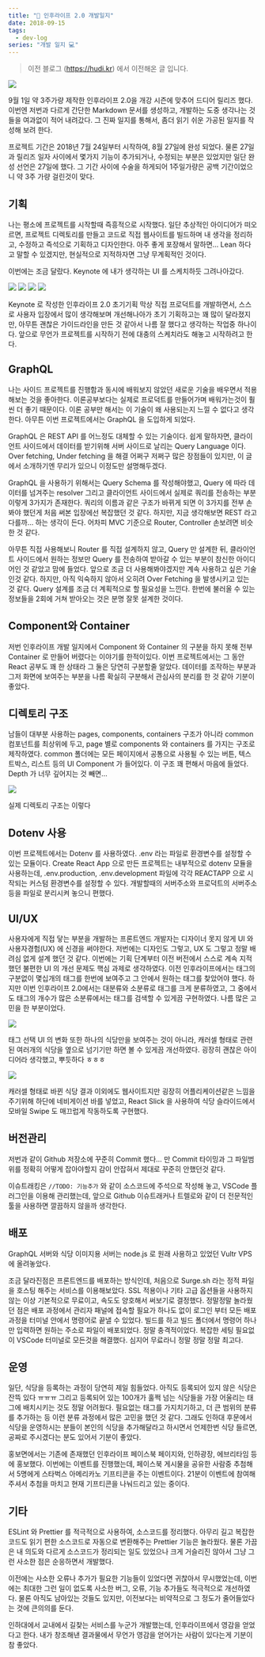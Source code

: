 ```yaml
---
title: "🍴 인후라이프 2.0 개발일지"
date: 2018-09-15
tags:
  - dev-log
series: "개발 일지 💻"
---
```


> 이전 블로그 (https://hudi.kr) 에서 이전해온 글 입니다.

![](./og-image.png)

9월 1일 약 3주가량 제작한 인후라이프 2.0을 개강 시즌에 맞추어 드디어 릴리즈 했다. 이번엔 저번과 다르게 간단한 Markdown 문서를 생성하고, 개발하는 도중 생각나는 것들을 여과없이 적어 내려갔다. 그 진짜 일지를 통해서, 좀더 읽기 쉬운 가공된 일지를 작성해 보려 한다.

프로젝트 기간은 2018년 7월 24일부터 시작하여, 8월 27일에 완성 되었다. 물론 27일과 릴리즈 일자 사이에서 몇가지 기능이 추가되거나, 수정되는 부분은 있었지만 일단 완성 선언은 27일에 했다. 그 기간 사이에 수술을 하게되어 1주일가량은 공백 기간이었으니 약 3주 가량 걸린것이 맞다.

## 기획

나는 평소에 프로젝트를 시작할때 즉흥적으로 시작했다. 일단 추상적인 아이디어가 떠오르면, 프로젝트 디렉토리를 만들고 코드로 직접 웹사이트를 빌드하며 내 생각을 정리하고, 수정하고 즉석으로 기획하고 디자인한다. 아주 좋게 포장해서 말하면… Lean 하다고 말할 수 있겠지만, 현실적으로 지적하자면 그냥 무계획적인 것이다.

이번에는 조금 달랐다. Keynote 에 내가 생각하는 UI 를 스케치하듯 그려나아갔다.

![](./keynote1.png)
![](./keynote2.png)
![](./keynote3.png)
![](./keynote4.png)

Keynote 로 작성한 인후라이프 2.0 초기기획
막상 직접 프로덕트를 개발하면서, 스스로 사용자 입장에서 많이 생각해보며 개선해나아가 초기 기획하고는 꽤 많이 달라졌지만, 아무튼 괜찮은 가이드라인을 만든 것 같아서 나름 잘 했다고 생각하는 작업중 하나이다. 앞으로 무언가 프로젝트를 시작하기 전에 대충의 스케치라도 해놓고 시작하려고 한다.

## GraphQL

나는 사이드 프로젝트를 진행함과 동시에 배워보지 않았던 새로운 기술을 배우면서 적용해보는 것을 좋아한다. 이론공부보다는 실제로 프로덕트를 만들어가며 배워가는것이 훨씬 더 좋기 때문이다. 이론 공부만 해서는 이 기술이 왜 사용되는지 느낄 수 없다고 생각한다. 아무튼 이번 프로젝트에서는 GraphQL 을 도입하게 되었다.

GraphQL 은 REST API 를 어느정도 대체할 수 있는 기술이다. 쉽게 말하자면, 클라이언트 사이드에서 데이터를 받기위해 서버 사이드로 날리는 Query Language 이다. Over fetching, Under fetching 을 해결 어쩌구 저쩌구 많은 장점들이 있지만, 이 글에서 소개하기엔 무리가 있으니 이정도만 설명해두겠다.

GraphQL 을 사용하기 위해서는 Query Schema 를 작성해야했고, Query 에 따라 데이터를 넘겨주는 resolver 그리고 클라이언트 사이드에서 실제로 쿼리를 전송하는 부분 이렇게 3가지가 존재한다. 쿼리의 이름과 같은 구조가 바뀌게 되면 이 3가지를 전부 손봐야 했던게 처음 써본 입장에선 복잡했던 것 같다. 하지만, 지금 생각해보면 REST 라고 다를까… 하는 생각이 든다. 어차피 MVC 기준으로 Router, Controller 손보려면 비슷한 것 같다.

아무튼 직접 사용해보니 Router 를 직접 설계하지 않고, Query 만 설계한 뒤, 클라이언트 사이드에서 원하는 정보만 Query 를 전송하여 받아갈 수 있는 부분이 참신한 아이디어인 것 같았고 맘에 들었다. 앞으로 조금 더 사용해봐야겠지만 계속 사용하고 싶은 기술인것 같다. 하지만, 아직 익숙하지 않아서 오히려 Over Fetching 을 발생시키고 있는 것 같다. Query 설계를 조금 더 계획적으로 할 필요성을 느낀다. 한번에 불러올 수 있는 정보들을 2회에 거쳐 받아오는 것은 분명 잘못 설계한 것이다.

## Component와 Container

저번 인후라이프 개발 일지에서 Component 와 Container 의 구분을 하지 못해 전부 Container 로 만들어 버렸다는 이야기를 한적이있다. 이번 프로젝트에서는 그 동안 React 공부도 꽤 한 상태라 그 둘은 당연히 구분할줄 알았다. 데이터를 조작하는 부분과 그저 화면에 보여주는 부분을 나름 확실히 구분해서 관심사의 분리를 한 것 같아 기분이 좋았다.

## 디렉토리 구조

남들이 대부분 사용하는 pages, components, containers 구조가 아니라 common 컴포넌트를 최상위에 두고, page 별로 components 와 containers 를 가지는 구조로 제작하였다. common 폴더에는 모든 페이지에서 공통으로 사용될 수 있는 버튼, 텍스트박스, 리스트 등의 UI Component 가 들어있다. 이 구조 꽤 편해서 마음에 들었다. Depth 가 너무 깊어지는 것 빼면…

![](./dir-structure.png)

실제 디렉토리 구조는 이렇다

## Dotenv 사용

이번 프로젝트에서는 Dotenv 를 사용하였다. .env 라는 파일로 환경변수를 설정할 수 있는 모듈이다. Create React App 으로 만든 프로젝트는 내부적으로 dotenv 모듈을 사용하는데, .env.production, .env.development 파일에 각각 REACTAPP 으로 시작되는 커스텀 환경변수를 설정할 수 있다. 개발할때의 서버주소와 프로덕트의 서버주소 등을 파일로 분리시켜 놓으니 편했다.

## UI/UX

사용자에게 직접 닿는 부분을 개발하는 프론트엔드 개발자는 디자이너 못지 않게 UI 와 사용자경험(UX) 에 신경을 써야한다. 저번에는 디자인도 그렇고, UX 도 그렇고 정말 배려심 없게 설계 했던 것 같다. 이번에는 기획 단계부터 이전 버전에서 스스로 계속 지적했던 불편한 UI 의 개선 문제도 핵심 과제로 생각하였다. 이전 인후라이프에서는 태그의 구분없이 몇십개의 태그를 한번에 보여주고 그 안에서 원하는 태그를 찾았어야 했다. 하지만 이번 인후라이프 2.0에서는 대분류와 소분류로 태그를 크게 분류하였고, 그 중에서도 태그의 개수가 많은 소분류에서는 태그를 검색할 수 있게끔 구현하였다. 나름 많은 고민을 한 부분이었다.

![](./ui-ux.jpeg)

태그 선택 UI 의 변화
또한 하나의 식당만을 보여주는 것이 아니라, 캐러셀 형태로 관련된 여러개의 식당을 옆으로 넘기기만 하면 볼 수 있게끔 개선하였다. 굉장히 괜찮은 아이디어라 생각했고, 뿌듯하다 ㅎㅎㅎ

![](./app-info.png)

캐러셀 형태로 바뀐 식당 결과
이외에도 웹사이트지만 굉장히 어플리케이션같은 느낌을 주기위해 하단에 네비게이션 바를 넣었고, React Slick 을 사용하여 식당 슬라이드에서 모바일 Swipe 도 매끄럽게 작동하도록 구현했다.

## 버전관리

저번과 같이 Github 저장소에 꾸준히 Commit 했다… 만 Commit 타이밍과 그 파일범위를 정확히 어떻게 잡아야할지 감이 안잡혀서 제대로 꾸준히 안했던것 같다.

이슈트래킹은 `//TODO: 기능추가` 와 같이 소스코드에 주석으로 작성해 놓고, VSCode 플러그인을 이용해 관리했는데, 앞으로 Github 이슈트래커나 트렐로와 같이 더 전문적인 툴을 사용하면 깔끔하지 않을까 생각한다.

## 배포

GraphQL 서버와 식당 이미지용 서버는 node.js 로 원래 사용하고 있었던 Vultr VPS 에 올려놓았다.

조금 달라진점은 프론트엔드를 배포하는 방식인데, 처음으로 Surge.sh 라는 정적 파일을 호스팅 해주는 서비스를 이용해보았다. SSL 적용이나 기타 고급 옵션들을 사용하지 않는 이상 기본적으로 무료이고, 속도도 양호해서 써보기로 결정했다. 정말정말 놀라웠던 점은 배포 과정에서 관리자 패널에 접속할 필요가 하나도 없이 로그인 부터 모든 배포 과정을 터미널 안에서 명령어로 끝낼 수 있었다. 빌드를 하고 빌드 폴더에서 명령어 하나만 입력하면 원하는 주소로 파일이 배포되었다. 정말 충격적이었다. 복잡한 세팅 필요없이 VSCode 터미널로 모든것을 해결했다. 심지어 무료라니 정말 정말 정말 최고다.

## 운영

일단, 식당을 등록하는 과정이 당연히 제일 힘들었다. 아직도 등록되어 있지 않은 식당은 잔뜩 있다 ㅠㅠㅠ 그리고 등록되어 있는 100개가 훌쩍 넘는 식당들을 가장 어울리는 태그에 배치시키는 것도 정말 어려웠다. 필요없는 태그를 가지치기하고, 더 큰 범위의 분류를 추가하는 등 이런 분류 과정에서 많은 고민을 했던 것 같다. 그래도 인하대 후문에서 식당을 운영하시는 분들이 본인의 식당을 추가해달라고 하시면서 언제한번 식당 들르면, 공짜로 주시겠다는 분도 있어서 기분이 좋았다.

홍보면에서는 기존에 존재했던 인후라이프 페이스북 페이지와, 인하광장, 에브리타임 등에 홍보했다. 이번에는 이벤트를 진행했는데, 페이스북 게시물을 공유한 사람중 추첨해서 5명에게 스타벅스 아메리카노 기프티콘을 주는 이벤트이다. 21분이 이벤트에 참여해주셔서 추첨을 마치고 현재 기프티콘을 나눠드리고 있는 중이다.

## 기타

ESLint 와 Prettier 를 적극적으로 사용하여, 소스코드를 정리했다. 아무리 길고 복잡한 코드도 읽기 편한 소스코드로 자동으로 변환해주는 Prettier 기능은 놀라웠다. 물론 가끔은 내 의도와 다르게 소스코드가 정리되는 일도 있었으나 크게 거슬리진 않아서 그냥 그런 사소한 점은 순응하면서 개발했다.

이전에는 사소한 오류나 추가가 필요한 기능들이 있었다면 귀찮아서 무시했었는데, 이번에는 최대한 그런 일이 없도록 사소한 버그, 오류, 기능 추가들도 적극적으로 개선하였다. 물론 아직도 남아있는 것들도 있지만, 이전보다는 비약적으로 그 정도가 줄어들었다는 것에 큰의의를 둔다.

인하대에서 교내에서 길찾는 서비스를 누군가 개발했는데, 인후라이프에서 영감을 얻었다고 한다. 내가 창조해낸 결과물에서 무언가 영감을 얻어가는 사람이 있다는게 기분이 참 좋았다.
